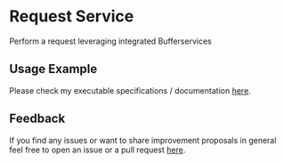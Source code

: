 # Request Service
Perform a request leveraging integrated Bufferservices



## Usage Example
Please check my executable specifications / documentation [here](https://github.com/michael-spengler/request-service/blob/master/src/request-service.spec.ts).



## Feedback
If you find any issues or want to share improvement proposals in general feel free to open an issue or a pull request [here](https://github.com/michael-spengler/request-service/blob/master/src/request-service.spec.ts).

